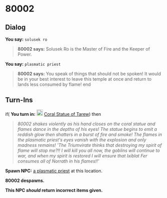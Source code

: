 # 80002
## Dialog

**You say:** `solusek ro`



>**80002 says:** Solusek Ro is the Master of Fire and the Keeper of Power.

**You say:** `plasmatic priest`



>**80002 says:** You speak of things that should not be spoken! It would be in your best interest to leave this temple at once and return to lands less consumed by flame!
end

## Turn-Ins


if( **You turn in:** <img style="background:url(/static/icons/blank_slot.gif);width:20px;height:20px;" src="/static/icons/item_895.png" alt="" /> <a
                                href="/item/28051" data-url="28051" class="tooltip-link link">Coral Statue of Tarew</a>) then 


>*80002 shakes violently as his hand closes on the coral statue and flames dance in the depths of his eyes! The statue begins to emit a reddish glow then shatters in a burst of fire and smoke! The flames in the plasmatic priest's eyes vanish with the explosion and only madness remains! 'The Triumvirate thinks that destroying my spirit of flame will stop me?!! I will kill you all now, the goblins will continue to war, and when my spirit is restored I will ensure that Ixiblat Fer consumes all of Norrath in his flames!!'*


**Spawn NPC:**  [a plasmatic priest](/npc/80042) at this location.


**80002 despawns.**

**This NPC *should* return incorrect items given.**
